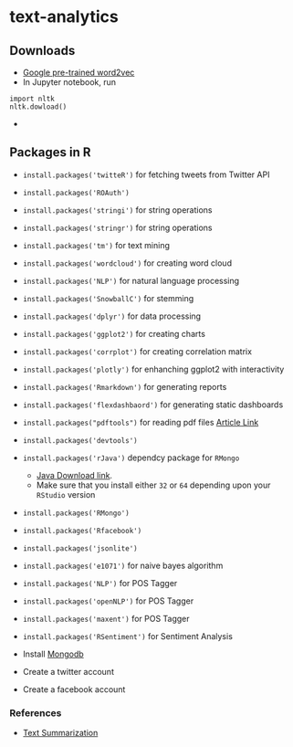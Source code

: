 # text-analytics

## Downloads
- [Google pre-trained word2vec](https://drive.google.com/file/d/0B7XkCwpI5KDYNlNUTTlSS21pQmM/edit)
- In Jupyter notebook, run
```
import nltk
nltk.dowload()
```
- 

## Packages in R
- `install.packages('twitteR')` for fetching tweets from Twitter API
- `install.packages('ROAuth')`
- `install.packages('stringi')` for string operations
- `install.packages('stringr')` for string operations
- `install.packages('tm')` for text mining
- `install.packages('wordcloud')`  for creating word cloud
- `install.packages('NLP')` for natural language processing
- `install.packages('SnowballC')` for stemming
- `install.packages('dplyr')` for data processing
- `install.packages('ggplot2')` for creating charts
- `install.packages('corrplot')` for creating correlation matrix
- `install.packages('plotly')` for enhanching ggplot2 with interactivity
- `install.packages('Rmarkdown')` for generating reports
- `install.packages('flexdashbaord')` for generating static dashboards
- `install.packages("pdftools")` for reading pdf files [Article Link](https://ropensci.org/blog/2016/03/01/pdftools-and-jeroen)
- `install.packages('devtools')`
- `install.packages('rJava')` dependcy package for `RMongo`
    - [Java Download link](https://www.java.com/en/download/manual.jsp).
    - Make sure that you install either `32` or `64` depending upon your `RStudio` version 
- `install.packages('RMongo')`
- `install.packages('Rfacebook')`
- `install.packages('jsonlite')`
- `install.packages('e1071')` for naive bayes algorithm
- `install.packages('NLP')` for POS Tagger
- `install.packages('openNLP')` for POS Tagger
- `install.packages('maxent')` for POS Tagger
- `install.packages('RSentiment')` for Sentiment Analysis

- Install [Mongodb](https://www.mongodb.com/download-center#community)
- Create a twitter account
- Create a facebook account


### References
- [Text Summarization](https://www.cs.cmu.edu/afs/cs/project/jair/pub/volume22/erkan04a-html/erkan04a.html)
